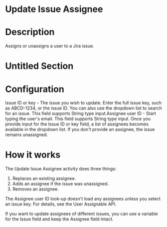 ﻿# Update Issue Assignee

# Description

Assigns or unassigns a user to a Jira issue.

# Untitled Section

# Configuration

Issue ID or key - The
                        issue you wish to update. Enter the full issue key, such as
                            ABCD-1234, or the issue ID. You can also use the
                        dropdown list to search for an issue. This field supports
                            String type input.Assignee user ID -
                        Start typing the user's email. This field supports String
                        type input. Once you provide input for the Issue ID or key field, a
                        list of assignees becomes available in the dropdown list. If you don't
                        provide an assignee, the issue remains unassigned.





# How it works

The Update Issue Assignee activity does three things:

1. Replaces an existing assignee.
2. Adds an assignee if the issue was unassigned.
3. Removes an assignee.

The Assignee user ID look-up doesn't load any assignees unless you select an
                issue key. For details, see the User Assignable API.

If you want to update assignees of different issues, you can use a variable for the
                    Issue field and keep the Assignee field intact.
